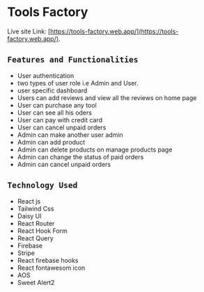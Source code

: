 # Tools Factory

Live site Link:  [https://tools-factory.web.app/](https://tools-factory.web.app/).

## `Features and Functionalities`
* User authentication
* two types of user role i.e Admin and User.
* user specific dashboard
* Users can add reviews and view all the reviews on home page
* User can purchase any tool
* User can see all his oders
* User can pay with credit card 
* User can cancel unpaid orders
* Admin can make another user admin
* Admin can add product
* Admin can delete products on manage products page
* Admin can change the status of paid orders
* Admin can cancel unpaid orders

## `Technology Used`
* React js
* Tailwind Css
* Daisy UI
* React Router
* React Hook Form
* React Query
* Firebase
* Stripe
* React firebase hooks
* React fontawesom icon
* AOS
* Sweet Alert2
